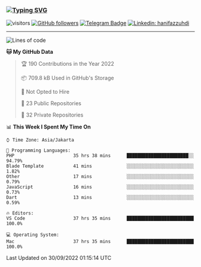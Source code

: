 ### [![Typing SVG](https://readme-typing-svg.herokuapp.com?font=lato&size=22&lines=Hi+There+👋)](https://git.io/typing-svg) 

![visitors](https://visitor-badge.glitch.me/badge?page_id=hanifazzuhdi.hanifazzuhdi)
[![GitHub followers](https://img.shields.io/github/followers/hanifazzuhdi?label=Follow&style=social)](https://github.com/hanifazzuhdi/?tab=follow) 
[![Telegram Badge](https://img.shields.io/badge/-hanif0198-blue?style=social&logo=telegram&link=https://www.t.me/hanif0198/)](https://www.t.me/hanif0198/) 
[![Linkedin: hanifazzuhdi](https://img.shields.io/badge/-hanifazzuhdi-blue?style=flat-square&logo=Linkedin&logoColor=white&link=https://www.linkedin.com/in/hanif-az-zuhdi-69688019b/)](https://www.linkedin.com/in/hanif-az-zuhdi-69688019b/) 

<hr/>

<!--START_SECTION:waka-->
![Lines of code](https://img.shields.io/badge/From%20Hello%20World%20I%27ve%20Written-5%20Million%20lines%20of%20code-blue)

**🐱 My GitHub Data** 

> 🏆 190 Contributions in the Year 2022
 > 
> 📦 709.8 kB Used in GitHub's Storage 
 > 
> 🚫 Not Opted to Hire
 > 
> 📜 23 Public Repositories 
 > 
> 🔑 32 Private Repositories  
 > 
📊 **This Week I Spent My Time On** 

```text
⌚︎ Time Zone: Asia/Jakarta

💬 Programming Languages: 
PHP                      35 hrs 38 mins      ███████████████████████░░   94.79% 
Blade Template           41 mins             ░░░░░░░░░░░░░░░░░░░░░░░░░   1.82% 
Other                    17 mins             ░░░░░░░░░░░░░░░░░░░░░░░░░   0.79% 
JavaScript               16 mins             ░░░░░░░░░░░░░░░░░░░░░░░░░   0.73% 
Dart                     13 mins             ░░░░░░░░░░░░░░░░░░░░░░░░░   0.59%

🔥 Editors: 
VS Code                  37 hrs 35 mins      █████████████████████████   100.0%

💻 Operating System: 
Mac                      37 hrs 35 mins      █████████████████████████   100.0%

```


 Last Updated on 30/09/2022 01:15:14 UTC
<!--END_SECTION:waka-->
